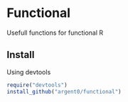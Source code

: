 # Functional

Usefull functions for functional R

## Install

Using devtools

``` R
require("devtools")
install_github("argent0/functional")
```
